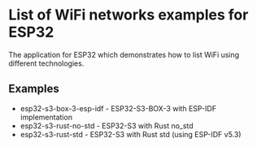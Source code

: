 # List of WiFi networks examples for ESP32

The application for ESP32 which demonstrates how to list WiFi using different technologies.

## Examples

* esp32-s3-box-3-esp-idf - ESP32-S3-BOX-3 with ESP-IDF implementation
* esp32-s3-rust-no-std - ESP32-S3 with Rust no\_std
* esp32-s3-rust-std - ESP32-S3 with Rust std (using ESP-IDF v5.3)

